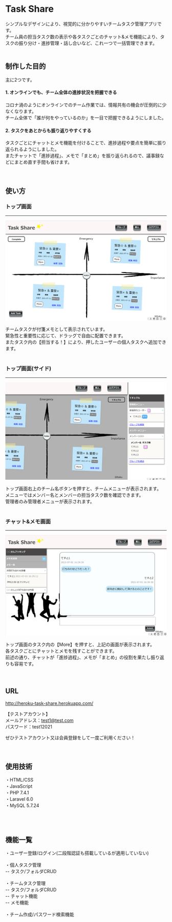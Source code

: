 

# Task Share

シンプルなデザインにより、視覚的に分かりやすいチームタスク管理アプリです。  
チーム員の担当タスク数の表示や各タスクごとのチャット&メモ機能により、タスクの振り分け・進捗管理・話し合いなど、これ一つで一括管理できます。
<br />
<br />
## 制作した目的

主に2つです。

#### 1. オンラインでも、チーム全体の進捗状況を把握できる
コロナ渦のようにオンラインでのチーム作業では、情報共有の機会が圧倒的に少なくなります。  
チーム全体で「誰が何をやっているのか」を一目で把握できるようにしました。

#### 2. タスクをあとからも振り返りやすくする  
タスクごとにチャットとメモ機能を付けることで、進捗過程や要点を簡単に振り返られるようにしました。  
またチャットで「進捗過程」、メモで「まとめ」を振り返られるので、議事録などにまとめ直す手間も省けます。
<br />
<br />
<br />
## 使い方

### トップ画面
___
![トップ画面](readme_group_home.png)

チームタスクが付箋メモとして表示されています。  
緊急性と重要性に応じて、ドラッグで自由に配置できます。  
またタスク内の【担当する！】により、押したユーザーの個人タスクへ追加できます。
 <br />
 <br />
### トップ画面(サイド)
___
![サイド画面](readme_group_menu.png)

トップ画面右上のチーム名ボタンを押すと、チームメニューが表示されます。  
メニューではメンバー名とメンバーの担当タスク数を確認できます。  
管理者のみ管理者メニューが表示されます。
 <br />
 <br />
### チャット&メモ画面
___
![チャット&メモ画面](readme_group_chat.png)

トップ画面のタスク内の【More】を押すと、上記の画面が表示されます。  
各タスクごとにチャットとメモを残すことができます。  
前述の通り、チャットが「進捗過程」、メモが「まとめ」の役割を果たし振り返りも容易です。
<br />
<br />
<br />
## URL

http://heroku-task-share.herokuapp.com/  

【テストアカウント】  
メールアドレス：test1@test.com  
パスワード：test12021  

ぜひテストアカウント又は会員登録をして一度ご利用ください！
<br />
<br />
<br />
## 使用技術

・HTML/CSS  
・JavaScript  
・PHP 7.4.1  
・Laravel 6.0  
・MySQL 5.7.24  
<br />
<br />
<br />
## 機能一覧

・ユーザー登録/ログイン(二段階認証も搭載しているが適用していない)   
<br />
・個人タスク管理  
-- タスク/フォルダCRUD  
 <br />
・チームタスク管理  
-- タスク/フォルダCRUD  
-- チャット機能  
-- メモ機能  
 <br />
・チーム作成/パスワード検索機能







